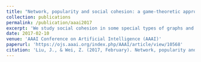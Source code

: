 ```yaml
---
title: "Network, popularity and social cohesion: a game-theoretic approach"
collection: publications
permalink: /publication/aaai2017
excerpt: 'We study social cohesion in some special types of graphs and draw a link between social cohesion and a classical notion of structural cohesion by White and Harary. We then focus on the problem of deciding whether a given social network is socially cohesive and show that this problem is CoNP-complete.'
date: 2017-02-10
venue: 'AAAI Conference on Artificial Intelligence (AAAI)'
paperurl: 'https://ojs.aaai.org/index.php/AAAI/article/view/10568'
citation: 'Liu, J., & Wei, Z. (2017, February). Network, popularity and social cohesion: a game-theoretic approach. In Proceedings of the AAAI Conference on Artificial Intelligence (Vol. 31, No. 1).'
---
```


